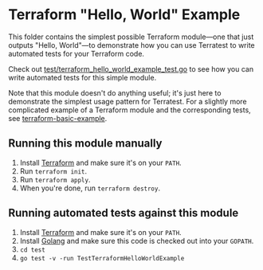 # Terraform "Hello, World" Example

This folder contains the simplest possible Terraform module—one that just outputs "Hello, World"—to demonstrate how you 
can use Terratest to write automated tests for your Terraform code. 

Check out [test/terraform_hello_world_example_test.go](https://github.com/terraform-modules-krish/terratest/blob/v0.26.1/test/terraform_hello_world_example_test.go) to see how you can 
write automated tests for this simple module.

Note that this module doesn't do anything useful; it's just here to demonstrate the simplest usage pattern for
Terratest. For a slightly more complicated example of a Terraform module and the corresponding tests, see
[terraform-basic-example](https://github.com/terraform-modules-krish/terratest/blob/v0.26.1/examples/terraform-basic-example).




## Running this module manually

1. Install [Terraform](https://www.terraform.io/) and make sure it's on your `PATH`.
1. Run `terraform init`.
1. Run `terraform apply`.
1. When you're done, run `terraform destroy`.




## Running automated tests against this module

1. Install [Terraform](https://www.terraform.io/) and make sure it's on your `PATH`.
1. Install [Golang](https://golang.org/) and make sure this code is checked out into your `GOPATH`.
1. `cd test`
1. `go test -v -run TestTerraformHelloWorldExample`